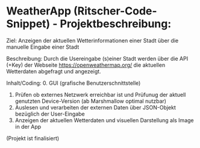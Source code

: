 # WeatherApp (Ritscher-Code-Snippet) - Projektbeschreibung:

Ziel: 
Anzeigen der aktuellen Wetterinformationen einer Stadt über die manuelle Eingabe einer Stadt

Beschreibung:
Durch die Usereingabe (s)einer Stadt werden über die API (+Key) der 
Webseite https://openweathermap.org/ die aktuellen Wetterdaten abgefragt und angezeigt.

Inhalt/Coding:
0. GUI (grafische Benutzerschnittstelle)
1. Prüfen ob externes Netzwerk erreichbar ist und Prüfunug der aktuell genutzten Device-Version 
   (ab Marshmallow optimal nutzbar)
2. Auslesen und verarbeiten der externen Daten über JSON-Objekt bezüglich der User-Eingabe
3. Anzeigen der aktuellen Wetterdaten und visuellen Darstellung als Image in der App

(Projekt ist finalisiert)
